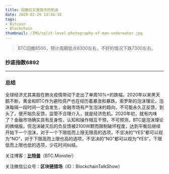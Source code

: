 ```yaml
---
title: 回撤后又是囤币的机会
date: 2020-02-29 13:34:18
tags: 
- Bitcoin
- Blockchain
thumbnail: /IMG/split-level-photography-of-man-underwater.jpg
---
```


> BTC回撤8500，预计周期低点8300左右，不好的情况下跌7300左右。

### 抄底指数6892

------

### 总结

全球经济尤其美股在肺炎疫情带动下走出了单周10%+的跌幅，2020年以来黑天鹅不断，黄金和BTC作为避险资产也在经历着暴涨和暴跌，索罗斯的泡沫理论，泡沫每隔一段时间一定会发生，金融市场有产生泡沫的趋向，不可能永久正反馈，到头了，便开始负反馈，监管不合理介入，就是经济危机。2020年初，就有内味了？金融市场确实具有反身性，认知和操作相互干预，不可预测，BTC是泡沫理论的微缩版，但泡沫破灭后的负反馈被2100W颗而限制破坏程度，达到平衡后继续开始下一个泡沫，对于一个下限低而上限无限高的选项，不坚决的“YES”都可以视为“NO”，对于下限高而上限也高的选项，不坚决的“NO”都可以视为“YES”，下限低而上限也低的选项，少花时间纠结。



关注博客：**[比特兽](https://btc.monster)**（BTC.Monster）

关注微信公众号：**区块链猎场**（ID：BlockchainTalkShow）